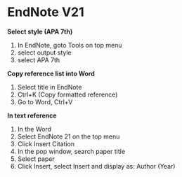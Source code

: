 # EndNote V21

**Select style (APA 7th)**

1. In EndNote, goto Tools on top menu
2. select output style
3. select APA 7th

**Copy reference list into Word**

1. Select title in EndNote
2. Ctrl+K (Copy formatted reference)
3. Go to Word,  Ctrl+V

**In text reference**

1. In the Word
2. Select EndNote 21 on the top menu
3. Click Insert Citation
4. In the pop window, search paper title
5. Select paper
6. Click Insert, select Insert and display as: Author (Year)

